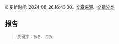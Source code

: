 :alarm_clock: 更新时间: 2024-08-26 16:43:30。[文章来源](/README.md)、[文章分类](/TAGS.md)

## 报告


> 关键字：`报告`、`月报`



